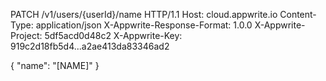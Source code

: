 PATCH /v1/users/{userId}/name HTTP/1.1
Host: cloud.appwrite.io
Content-Type: application/json
X-Appwrite-Response-Format: 1.0.0
X-Appwrite-Project: 5df5acd0d48c2
X-Appwrite-Key: 919c2d18fb5d4...a2ae413da83346ad2

{
  "name": "[NAME]"
}
